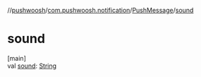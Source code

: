 //[pushwoosh](../../../index.md)/[com.pushwoosh.notification](../index.md)/[PushMessage](index.md)/[sound](sound.md)

# sound

[main]\
val [sound](sound.md): [String](https://developer.android.com/reference/kotlin/java/lang/String.html)
